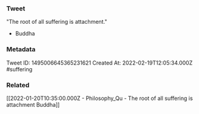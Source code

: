 ### Tweet
"The root of all suffering is attachment."

- Buddha

### Metadata
Tweet ID: 1495006645365231621
Created At: 2022-02-19T12:05:34.000Z
#suffering

### Related
[[2022-01-20T10:35:00.000Z - Philosophy_Qu - The root of all suffering is attachment Buddha]]

